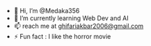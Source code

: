 - 👋 Hi, I’m @Medaka356
- 🌱 I’m currently learning Web Dev and AI
- 📫 reach me at ghifariakbar2006@gmail.com
- ⚡ Fun fact : I like the horror movie

<!---
Medaka356/Medaka356 is a ✨ special ✨ repository because its `README.md` (this file) appears on your GitHub profile.
You can click the Preview link to take a look at your changes.
--->
